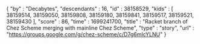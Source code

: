 {
  "by" : "Decabytes",
  "descendants" : 16,
  "id" : 38158529,
  "kids" : [ 38159514, 38159050, 38159808, 38159180, 38159841, 38159517, 38159521, 38159430 ],
  "score" : 86,
  "time" : 1699241700,
  "title" : "Racket branch of Chez Scheme merging with mainline Chez Scheme",
  "type" : "story",
  "url" : "https://groups.google.com/g/chez-scheme/c/D7g6mIcYLNU"
}
